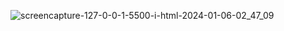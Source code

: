![screencapture-127-0-0-1-5500-i-html-2024-01-06-02_47_09](https://github.com/Adarshkds/Movie-Search/assets/72968967/5524740b-9652-4e56-aabf-6a2f6eb1e43a)

